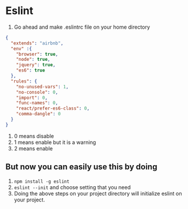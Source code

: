 # Eslint

1. Go ahead and make .eslintrc file on your home directory

```json
{
  "extends": "airbnb",
  "env" :{
    "browser": true, 
    "node": true,
    "jquery": true,
    "es6": true
  },
  "rules": {
    "no-unused-vars": 1,
    "no-console": 0,
    "import": 0,
    "func-names": 0,
    "react/prefer-es6-class": 0,
    "comma-dangle": 0
  }
}

```

1. 0 means disable
2. 1 means enable but it is a warning
3. 2 means enable

## But now you can easily use this by doing 

1. `npm install -g eslint`
1. `eslint --init`  and choose  setting that you need
1. Doing the above steps on your project directory will initialize eslint on your project.